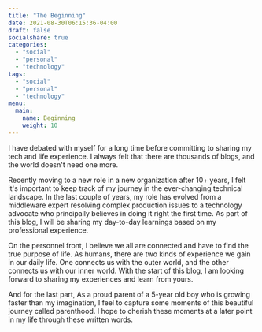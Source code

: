 ```yaml
---
title: "The Beginning"
date: 2021-08-30T06:15:36-04:00
draft: false
socialshare: true
categories:
  - "social"
  - "personal"
  - "technology"
tags:
  - "social"
  - "personal"
  - "technology"
menu: 
  main:
    name: Beginning
    weight: 10
---
```



I have debated with myself for a long time before committing to sharing my tech and life experience. I always felt that there are thousands of blogs, and the world doesn't need one more.

<!--more-->

Recently moving to a new role in a new organization after 10+ years, I felt it's important to keep track of my journey in the ever-changing technical landscape. In the last couple of years, my role has evolved from a middleware expert resolving complex production issues to a technology advocate who principally believes in doing it right the first time.  As part of this blog, I will be sharing my day-to-day learnings based on my professional experience.

On the personnel front, I believe we all are connected and have to find the true purpose of life. As humans, there are two kinds of experience we gain in our daily life. One connects us with the outer world, and the other connects us with our inner world. With the start of this blog, I am looking forward to sharing my experiences and learn from yours.

And for the last part, As a proud parent of a 5-year old boy who is growing faster than my imagination, I feel to capture some moments of this beautiful journey called parenthood.  I hope to cherish these moments at a later point in my life through these written words.
